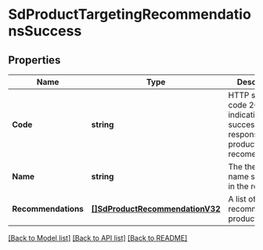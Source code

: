 # SdProductTargetingRecommendationsSuccess

## Properties
Name | Type | Description | Notes
------------ | ------------- | ------------- | -------------
**Code** | **string** | HTTP status code 200 indicating a successful response for product recomendations. | [optional] [default to null]
**Name** | **string** | The theme name specified in the request. | [optional] [default to null]
**Recommendations** | [**[]SdProductRecommendationV32**](SDProductRecommendationV32.md) | A list of recommended products. | [optional] [default to null]

[[Back to Model list]](../README.md#documentation-for-models) [[Back to API list]](../README.md#documentation-for-api-endpoints) [[Back to README]](../README.md)

